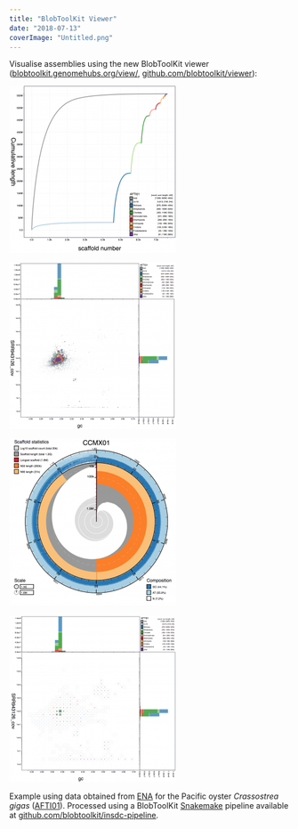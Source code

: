 ```yaml
---
title: "BlobToolKit Viewer"
date: "2018-07-13"
coverImage: "Untitled.png"
---
```


Visualise assemblies using the new BlobToolKit viewer ([blobtoolkit.genomehubs.org/view/](https://blobtoolkit.genomehubs.org/view/), [github.com/blobtoolkit/viewer](https://github.com/blobtoolkit/viewer)):

![](images/screencapture-blobtoolkit-genomehubs-org-view-Mollusca-dataset-AFTI01-cumulative-2018-07-13-13_08_36-e1531484065694-300x300.png)

[![](images/screencapture-blobtoolkit-genomehubs-org-view-Mollusca-dataset-AFTI01-blob-2018-07-13-13_12_08-e1531483997990-300x300.png)](https://blobtoolkit.genomehubs.org/view/Mollusca/dataset/AFTI01/blob?plotShape=circle)

 [](https://blobtoolkit.genomehubs.org/view/Mollusca/dataset/AFTI01/blob?plotShape=circle) 

[![](images/screencapture-localhost-8080-view-CCMX01-dataset-ds4-snail-2018-07-13-13_08_23-e1531484122487-300x300.png)](https://blobtoolkit.genomehubs.org/view/Mollusca/dataset/AFTI01/snail)

 [](https://blobtoolkit.genomehubs.org/view/Mollusca/dataset/AFTI01/snail) 

[![](images/screencapture-blobtoolkit-genomehubs-org-view-Mollusca-dataset-AFTI01-blob-2018-07-13-13_08_47-e1531483898462-300x300.png)](https://blobtoolkit.genomehubs.org/view/Mollusca/dataset/AFTI01/)

 [](https://blobtoolkit.genomehubs.org/view/Mollusca/dataset/AFTI01/) 

Example using data obtained from [ENA](https://www.ebi.ac.uk/ena) for the Pacific oyster _Crassostrea gigas_ ([AFTI01](https://www.ebi.ac.uk/ena/data/view/AFTI01000000)). Processed using a BlobToolKit [Snakemake](https://snakemake.readthedocs.io/en/stable/) pipeline available at [github.com/blobtoolkit/insdc-pipeline](https://github.com/blobtoolkit/insdc-pipeline).
